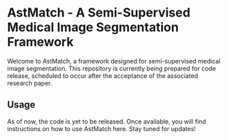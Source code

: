 # AstMatch - A Semi-Supervised Medical Image Segmentation Framework

Welcome to AstMatch, a framework designed for semi-supervised medical image segmentation. This repository is currently being prepared for code release, scheduled to occur after the acceptance of the associated research paper.

## Usage

As of now, the code is yet to be released. Once available, you will find instructions on how to use AstMatch here. Stay tuned for updates!
